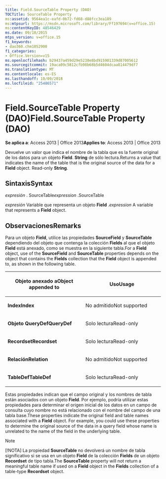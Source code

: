 ```yaml
---
title: Field.SourceTable Property (DAO)
TOCTitle: SourceTable Property
ms:assetid: 9564ea1c-eafd-0b72-fd68-d88fcc3ea189
ms:mtpsurl: https://msdn.microsoft.com/library/Ff197694(v=office.15)
ms:contentKeyID: 48546429
ms.date: 09/18/2015
mtps_version: v=office.15
f1_keywords:
- dao360.chm1052900
f1_categories:
- Office.Version=v15
ms.openlocfilehash: b29437a459d29e5238e8bd915901339d87005612
ms.sourcegitcommit: 19aca09c5812cfb98b68b5d4604dcaa814479df7
ms.translationtype: MT
ms.contentlocale: es-ES
ms.lasthandoff: 10/09/2018
ms.locfileid: "25486571"
---
```

# <a name="fieldsourcetable-property-dao"></a><span data-ttu-id="f62c0-102">Field.SourceTable Property (DAO)</span><span class="sxs-lookup"><span data-stu-id="f62c0-102">Field.SourceTable Property (DAO)</span></span>


<span data-ttu-id="f62c0-103">**Se aplica a**: Access 2013 | Office 2013</span><span class="sxs-lookup"><span data-stu-id="f62c0-103">**Applies to**: Access 2013 | Office 2013</span></span>

<span data-ttu-id="f62c0-p101">Devuelve un valor que indica el nombre de la tabla que es la fuente original de los datos para un objeto **Field**. **String** de sólo lectura.</span><span class="sxs-lookup"><span data-stu-id="f62c0-p101">Returns a value that indicates the name of the table that is the original source of the data for a **Field** object. Read-only **String**.</span></span>

## <a name="syntax"></a><span data-ttu-id="f62c0-106">Sintaxis</span><span class="sxs-lookup"><span data-stu-id="f62c0-106">Syntax</span></span>

<span data-ttu-id="f62c0-107">*expresión* . SourceTable</span><span class="sxs-lookup"><span data-stu-id="f62c0-107">*expression* .SourceTable</span></span>

<span data-ttu-id="f62c0-108">*expresión* Variable que representa un objeto **Field** .</span><span class="sxs-lookup"><span data-stu-id="f62c0-108">*expression* A variable that represents a **Field** object.</span></span>

## <a name="remarks"></a><span data-ttu-id="f62c0-109">Observaciones</span><span class="sxs-lookup"><span data-stu-id="f62c0-109">Remarks</span></span>

<span data-ttu-id="f62c0-110">Para un objeto **Field**, utilice las propiedades **SourceField** y **SourceTable** dependiendo del objeto que contenga la colección **Fields** al que el objeto **Field** está anexado, como se muestra en la siguiente tabla.</span><span class="sxs-lookup"><span data-stu-id="f62c0-110">For a **Field** object, use of the **SourceField** and **SourceTable** properties depends on the object that contains the **Fields** collection that the **Field** object is appended to, as shown in the following table.</span></span>

<table>
<colgroup>
<col style="width: 50%" />
<col style="width: 50%" />
</colgroup>
<thead>
<tr class="header">
<th><p><span data-ttu-id="f62c0-111">Objeto anexado a</span><span class="sxs-lookup"><span data-stu-id="f62c0-111">Object appended to</span></span></p></th>
<th><p><span data-ttu-id="f62c0-112">Uso</span><span class="sxs-lookup"><span data-stu-id="f62c0-112">Usage</span></span></p></th>
</tr>
</thead>
<tbody>
<tr class="odd">
<td><p><span data-ttu-id="f62c0-113"><strong>Index</strong></span><span class="sxs-lookup"><span data-stu-id="f62c0-113"><strong>Index</strong></span></span></p></td>
<td><p><span data-ttu-id="f62c0-114">No admitido</span><span class="sxs-lookup"><span data-stu-id="f62c0-114">Not supported</span></span></p></td>
</tr>
<tr class="even">
<td><p><span data-ttu-id="f62c0-115"><strong>Objeto QueryDef</strong></span><span class="sxs-lookup"><span data-stu-id="f62c0-115"><strong>QueryDef</strong></span></span></p></td>
<td><p><span data-ttu-id="f62c0-116">Solo lectura</span><span class="sxs-lookup"><span data-stu-id="f62c0-116">Read-only</span></span></p></td>
</tr>
<tr class="odd">
<td><p><span data-ttu-id="f62c0-117"><strong>Recordset</strong></span><span class="sxs-lookup"><span data-stu-id="f62c0-117"><strong>Recordset</strong></span></span></p></td>
<td><p><span data-ttu-id="f62c0-118">Solo lectura</span><span class="sxs-lookup"><span data-stu-id="f62c0-118">Read-only</span></span></p></td>
</tr>
<tr class="even">
<td><p><span data-ttu-id="f62c0-119"><strong>Relación</strong></span><span class="sxs-lookup"><span data-stu-id="f62c0-119"><strong>Relation</strong></span></span></p></td>
<td><p><span data-ttu-id="f62c0-120">No admitido</span><span class="sxs-lookup"><span data-stu-id="f62c0-120">Not supported</span></span></p></td>
</tr>
<tr class="odd">
<td><p><span data-ttu-id="f62c0-121"><strong>TableDef</strong></span><span class="sxs-lookup"><span data-stu-id="f62c0-121"><strong>TableDef</strong></span></span></p></td>
<td><p><span data-ttu-id="f62c0-122">Solo lectura</span><span class="sxs-lookup"><span data-stu-id="f62c0-122">Read-only</span></span></p></td>
</tr>
</tbody>
</table>


<span data-ttu-id="f62c0-p102">Estas propiedades indican que el campo original y los nombres de tabla están asociados con un objeto **Field**. Por ejemplo, podría utilizar estas propiedades para determinar el origen inicial de los datos en un campo de consulta cuyo nombre no está relacionado con el nombre del campo de una tabla base.</span><span class="sxs-lookup"><span data-stu-id="f62c0-p102">These properties indicate the original field and table names associated with a **Field** object. For example, you could use these properties to determine the original source of the data in a query field whose name is unrelated to the name of the field in the underlying table.</span></span>


> [!NOTE]
> <P><span data-ttu-id="f62c0-125">[!NOTA] La propiedad <STRONG>SourceTable</STRONG> no devolverá un nombre de tabla significativo si se usa en un objeto <STRONG>Field</STRONG> de la colección <STRONG>Fields</STRONG> de un objeto <STRONG>Recordset</STRONG> de tipo tabla.</span><span class="sxs-lookup"><span data-stu-id="f62c0-125">The <STRONG>SourceTable</STRONG> property will not return a meaningful table name if used on a <STRONG>Field</STRONG> object in the <STRONG>Fields</STRONG> collection of a table-type <STRONG>Recordset</STRONG> object.</span></span></P>


